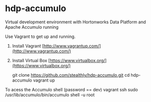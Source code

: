 hdp-accumulo
============

Virtual development environment with Hortonworks Data Platform and Apache Accumulo running 

Use Vagrant to get up and running.

1) Install Vagrant [http://www.vagrantup.com/](http://www.vagrantup.com/)  
2) Install Virtual Box [https://www.virtualbox.org/](https://www.virtualbox.org/)  

    git clone https://github.com/stealthly/hdp-accumulo.git
    cd hdp-accumulo
    vagrant up



To acess the Accumulo shell (password == dev)
    vagrant ssh
    sudo /usr/lib/accumulo/bin/accumulo shell -u root

